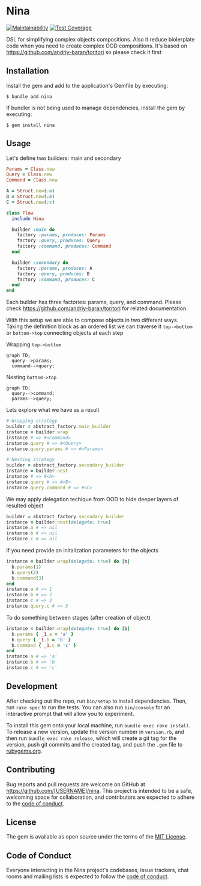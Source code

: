# Nina

[![Maintainability](https://api.codeclimate.com/v1/badges/435ee6e0ae846e9deb88/maintainability)](https://codeclimate.com/github/andriy-baran/nina/maintainability)
[![Test Coverage](https://api.codeclimate.com/v1/badges/435ee6e0ae846e9deb88/test_coverage)](https://codeclimate.com/github/andriy-baran/nina/test_coverage)

DSL for simplifying complex objects compositions. Also it reduce biolerplate code when you need to create complex OOD compositions. It's based on https://github.com/andriy-baran/toritori so please check it first

## Installation

Install the gem and add to the application's Gemfile by executing:

    $ bundle add nina

If bundler is not being used to manage dependencies, install the gem by executing:

    $ gem install nina

## Usage

Let's define two builders: main and secondary

```ruby
Params = Class.new
Query = Class.new
Command = Class.new

A = Struct.new(:a)
B = Struct.new(:b)
C = Struct.new(:c)

class Flow
  include Nina

  builder :main do
    factory :params, produces: Params
    factory :query, produces: Query
    factory :command, produces: Command
  end

  builder :secondary do
    factory :params, produces: A
    factory :query, produces: B
    factory :command, produces: C
  end
end
```
Each builder has three factories: params, query, and command. Please check https://github.com/andriy-baran/toritori for related documentation.

With this setup we are able to compose objects in two different ways. Taking the definition block as an ordered list we can traverse it `top->bottom` or `bottom->top` connecting objects at each step

Wrapping `top->bottom`
```mermaid
graph TD;
  query-->params;
  command-->query;
```
Nesting `bottom->top`
```mermaid
graph TD;
  query-->command;
  params-->query;
```
Lets explore what we have as a result
```ruby
# Wrapping strategy
builder = abstract_factory.main_builder
instance = builder.wrap
instance # => #<Command>
instance.query # => #<Query>
instance.query.params # => #<Params>

# Nesting strategy
builder = abstract_factory.secondary_builder
instance = builder.nest
instance # => #<A>
instance.query # => #<B>
instance.query.command # => #<C>
```
We may apply delegation techique from OOD to hide deeper layers of resulted object
```ruby
builder = abstract_factory.secondary_builder
instance = builder.nest(delegate: true)
instance.a # => nil
instance.b # => nil
instance.c # => nil
```
If you need provide an initalization parameters for the objects
```ruby
instance = builder.wrap(delegate: true) do |b|
  b.params(1)
  b.query(2)
  b.command(3)
end
instance.a # => 1
instance.b # => 2
instance.c # => 3
instance.query.c # => 3
```
To do something between stages (after creation of object)
```ruby
instance = builder.wrap(delegate: true) do |b|
  b.params { _1.a = 'a' }
  b.query { _1.b = 'b' }
  b.command { _1.c = 'c' }
end
instance.a # => 'a'
instance.b # => 'b'
instance.c # => 'c'
```

## Development

After checking out the repo, run `bin/setup` to install dependencies. Then, run `rake spec` to run the tests. You can also run `bin/console` for an interactive prompt that will allow you to experiment.

To install this gem onto your local machine, run `bundle exec rake install`. To release a new version, update the version number in `version.rb`, and then run `bundle exec rake release`, which will create a git tag for the version, push git commits and the created tag, and push the `.gem` file to [rubygems.org](https://rubygems.org).

## Contributing

Bug reports and pull requests are welcome on GitHub at https://github.com/[USERNAME]/nina. This project is intended to be a safe, welcoming space for collaboration, and contributors are expected to adhere to the [code of conduct](https://github.com/[USERNAME]/nina/blob/master/CODE_OF_CONDUCT.md).

## License

The gem is available as open source under the terms of the [MIT License](https://opensource.org/licenses/MIT).

## Code of Conduct

Everyone interacting in the Nina project's codebases, issue trackers, chat rooms and mailing lists is expected to follow the [code of conduct](https://github.com/[USERNAME]/nina/blob/master/CODE_OF_CONDUCT.md).
